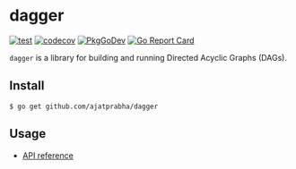 # dagger

[![test][github-workflow-badge]][github-workflow]
[![codecov][coverage-badge]][codecov]
[![PkgGoDev][pkg-go-dev-badge]][pkg-go-dev]
[![Go Report Card][go-report-card-badge]][go-report-card]

`dagger` is a library for building and running Directed Acyclic Graphs (DAGs).

## Install

```
$ go get github.com/ajatprabha/dagger
```

## Usage

- [API reference][api-docs]

[github-workflow-badge]: https://github.com/ajatprabha/dagger/workflows/test/badge.svg
[github-workflow]: https://github.com/ajatprabha/dagger/actions?query=workflow%3Atest
[coverage-badge]: https://codecov.io/gh/ajatprabha/dagger/branch/main/graph/badge.svg?token=ZGZwbgQBlf
[codecov]: https://codecov.io/gh/ajatprabha/dagger
[pkg-go-dev-badge]: https://pkg.go.dev/badge/github.com/ajatprabha/dagger
[pkg-go-dev]: https://pkg.go.dev/mod/github.com/ajatprabha/dagger?tab=packages
[go-report-card-badge]: https://goreportcard.com/badge/github.com/ajatprabha/dagger
[go-report-card]: https://goreportcard.com/report/github.com/ajatprabha/dagger
[api-docs]: https://pkg.go.dev/github.com/ajatprabha/dagger

